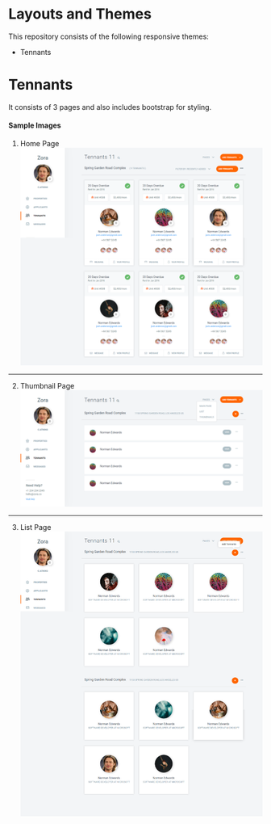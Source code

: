 # Layouts and Themes

This repository consists of the following responsive themes:

  - Tennants


# Tennants

It consists of 3 pages and also includes bootstrap for styling.
#### Sample Images

1. Home Page
![Home Page](https://raw.githubusercontent.com/pragati21p/Layouts-and-Themes/master/images/Latest%20Tennants%20-%20Main.png "Home Page")
---
2. Thumbnail Page
![Thumbnail Page](https://raw.githubusercontent.com/pragati21p/Layouts-and-Themes/master/images/Latest%20Tennants%20-%20Thumbnails.png "Thumbnail Page")
---
3. List Page
![List Page](https://raw.githubusercontent.com/pragati21p/Layouts-and-Themes/master/images/Latest%20Tennants%20-%20List.png "List Page")

